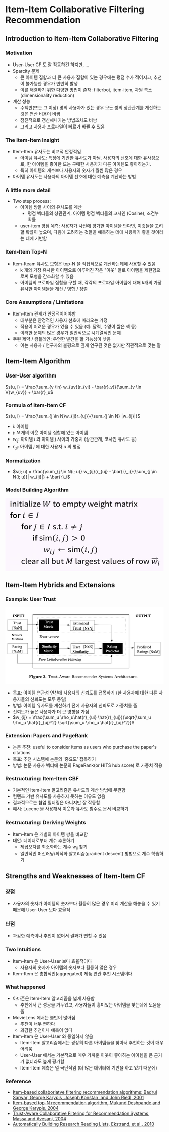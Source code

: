 # Item-Item Collaborative Filtering Recommendation

## Introduction to Item-Item Collaborative Filtering

### Motivation

* User-User CF 도 잘 작동하긴 하지만, ...
* Sparcity 문제
  * 큰 아이템 집합과 더 큰 사용자 집합이 있는 경우에는 평점 수가 적어지고, 추천이 불가능한 경우가 빈번히 발생
  * 이를 해결하기 위한 다양한 방법이 존재: filterbot, item-item, 차원 축소 (dimensionality reduction)
* 계산 성능
  * 수백만(또는 그 이상) 명의 사용자가 있는 경우 모든 쌍의 상관관계를 계산하는 것은 연산 비용이 비쌈
  * 점진적으로 갱신해나가는 방법조차도 비쌈
  * 그리고 사용자 프로파일이 빠르가 바뀔 수 있음
  
### The Item-Item Insight

* Item-Item 유사도는 비교적 안정적임
  * 아이템 유사도: 특징에 기반한 유사도가 아님. 사용자의 선호에 대한 유사성으로, 한 아이템을 좋아한 또는 구매한 사용자가 다른 아이템도 좋아하는가.
  * 특히 아이템의 개수보다 사용자의 숫자가 훨씬 많은 경우
* 아이템 유사도는 사용자의 아이템 선호에 대한 예측을 계산하는 방법

### A little more detail

* Two step process:
  * 아이템 쌍들 사이의 유사도를 계산
    * 평점 벡터들의 상관관계, 아이템 평점 벡터들의 코사인 (Cosine), 조건부 확률
  * user-item 평점 예측: 사용자가 사전에 평가한 아이템을 안다면, 이것들을 고려할 확률이 높으며, 다음에 고려하는 것들을 예측하는 데에 사용하기 좋을 것이라는 데에 기반함

### Item-Item Top-N

* Item-Iteam 유사도 모형은 top-N 을 직접적으로 계산하는데에 사용할 수 있음
  * k 개의 가장 유사한 아이템으로 이루어진 작은 "이웃" 들로 아이템을 제한함으로써 모형을 간소화할 수 있음
  * 아이템의 프로파일 집합을 구할 때, 각각의 프로파일 아이템에 대해 k개의 가장 유사한 아이템들을 계산 / 병합 / 정렬

### Core Assumptions / Limitations

* Item-Item 관계가 안정적이어야함
  * 대부분은 안정적인 사용자 선호에 따라오는 가정
  * 적용이 어려운 경우가 있을 수 있음 (예: 달력, 수명이 짧은 책 등)
  * 이러한 문제의 많은 경우가 일반적으로 시계열적인 문제
* 주된 제약 / 컴플레인: 우연한 발견을 할 가능성이 낮음
  * 이는 사용자 / 연구자의 불평으로 깊게 연구된 것은 없지만 직관적으로 맞는 말

## Item-Item Algorithm

### User-User algorithm

$s(u, i) = \frac{\sum_{v \in} w_{uv}(r_{vi} - \bar{r}_v)}{\sum_{v \in V}w_{uv}} + \bar{r}_u$

### Formula of Item-Item CF

$s(u, i) = \frac{\sum_{j \in N}w_{ij}r_{uj}}{\sum_{j \in N} |w_{ij}|}$

* $i$: 아이템
* $j$: $N$ 개의 이웃 아이템 집합에 있는 아이템
* $w_{ij}$: 아이템 $i$ 와 아이템 $j$ 사이의 가중치 (상관관계, 코사인 유사도 등)
* $r_{uj}$: 아이템 $j$ 에 대한 사용자 $u$ 의 평점

### Normalization

* $s(i; u) = \frac{\sum_{j \in N(i; u)} w_{ij}(r_{uj} - \bar{r}_j)}{\sum_{j \in N(i; u)}| w_{ij}|} + \bar{r}_i$

### Model Building Algorithm

![03-1-model-building-algorithm](../images/03-1-model-building-algorithm.png)

## Item-Item Hybrids and Extensions

### Example: User Trust

![03-2-trust-aware-recommender-system-architecture](../images/03-2-trust-aware-recommender-system-architecture.png)

* 목표: 아이템 연관성 연산에 사용자의 신뢰도를 접목하기 (한 사용자에 대한 다른 사용자들의 신뢰도는 모두 동일)
* 방법: 아이템 유사도를 계산하기 전에 사용자의 신뢰도로 가중치를 줌
* 신뢰도가 높은 사용자가 더 큰 영향을 가짐
* $w_{ij} = \frac{\sum_u \rho_u\hat{r}_{ui} \hat{r}_{uj}}{\sqrt{\sum_u \rho_u \hat{r}_{uj}^2} \sqrt{\sum_u \rho_u \hat{r}_{uj}^2}}$

### Extension: Papers and PageRank

* 논문 추천: useful to consider items as users who purchase the paper's citations
* 목표: 추천 시스템에 논문의 '중요도' 접목하기
* 방법: 논문 사용자 벡터에 논문의 PageRank(or HITS hub score) 로 가중치 적용

### Restructuring: Item-Item CBF

* 기본적인 Item-Item 알고리즘은 유사도의 계산 방법에 무관함
* 컨텐츠 기반 유사도를 사용하지 못하는 이유도 없음
* 결과적으로는 협업 필터링은 아니지만 잘 작동함
* 예시: Lucene 을 사용해서 이웃과 유사도 함수로 문서 비교하기

### Restructuring: Deriving Weights

* Item-Item 은 개별의 아이템 쌍을 비교함
* 대안: 데이터로부터 계수 추론하기
  * 제곱오차를 최소화하는 계수 $w_{ij}$ 찾기
  * 일반적인 머신러닝/최적화 알고리즘(gradient descent) 방법으로 계수 학습하기

## Strengths and Weaknesses of Item-Item CF

### 장점

* 사용자의 숫자가 아이템의 숫자보다 월등히 많은 경우 미리 계산을 해놓을 수 있기 때문에 User-User 보다 효율적

### 단점

* 과감한 예측이나 추천이 없어서 결과가 뻔할 수 있음

### Two Intuitions

* Item-Item 은 User-User 보다 효율적이다
  * 사용자의 숫자가 아이템의 숫자보다 월등히 많은 경우
* Item-Item 은 총합적인(aggregated) 제품 연관 추천 시스템이다

### What happened

* 아마존은 Item-Item 알고리즘을 넓게 사용함
  * 추천에서 큰 성공을 거두었고, 사용자들이 흥미있는 아이템을 찾는데에 도움을 줌
* MovieLens 에서는 불만이 많아짐
  * 추천이 너무 뻔하다
  * 과감한 추천이나 예측이 없다
* Item-Item 은 User-User 와 동일하지 않음
  * Item-Item 알고리즘에서는 굉장히 다른 아이템들을 찾아서 추천하는 것이 매우 어려움
  * User-User 에서는 기본적으로 매우 가까운 이웃이 좋아하는 아이템을 큰 근거가 없더라도 높게 평가함
  * Item-Item 예측은 덜 극단적임 (더 많은 데이터에 기반을 하고 있기 때문에)

### Reference

* [Item-based collaboriatve filtering recommendation algorithms: Badrul Sarwar, George Karypis, Joseph Konstan, and John Riedl, 2001](http://files.grouplens.org/papers/www10_sarwar.pdf)
* [Item-based top-N recommendation algorithm, Mukund Deshpande and George Karypis, 2004](http://glaros.dtc.umn.edu/gkhome/node/127)
* [Trust-Aware Collaborative Filtering for Recommendation Systems, Massa and Avesani, 2004](https://link.springer.com/chapter/10.1007/978-3-540-30468-5_31)
* [Automatically Building Research Reading Lists, Ekstrand, et al., 2010](https://md.ekstrandom.net/pubs/reading-lists.pdf)
